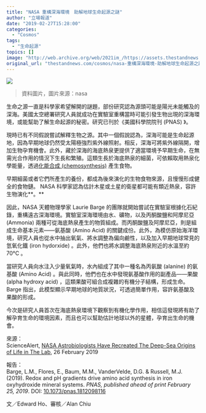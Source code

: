 ```yaml
---
title: "NASA 重構深海環境　助解地球生命起源之謎"
author: "立場報道"
date: "2019-02-27T15:28:00"
categories:
  - "Cosmos"
tags:
  - "生命起源"
topics: []
image: "http://web.archive.org/web/2021im_/https://assets.thestandnews.com/media/photos/anemone-full_aELoZ.png"
original_url: "thestandnews.com/cosmos/nasa-重構深海環境-助解地球生命起源之謎"
---
```

![](http://web.archive.org/web/2021im_/https://assets.thestandnews.com/media/photos/anemone-full_aELoZ.png)
> 資料圖片，圖片來源：nasa

生命之源一直是科學家希望解開的謎題，部份研究認為源頭可能是陽光未能觸及的深海。美國太空總署研究人員就成功在實驗室重構當時可能引發生物出現的深海環境，或能幫助了解生命起源的秘密。研究已刊於《美國科學院院刊 (PNAS) 》。 

現時已有不同假說嘗試解釋生物之源。其中一個假說認為，深海可能是生命起源地，因為早期地球仍然受太陽極強烈紫外線照射。相反，深海可將紫外線隔開，增加生物孕育機會。此外，藏於深海的海底熱泉更提供了適當環境予早期生命，在無需光合作用的情況下生長和繁殖。這類生長於海底熱泉的細菌，可依賴取用熱泉化學能量，透過[化能合成 (chemosynthesis)](http://web.archive.org/web/20211229132538/https://zh.wikipedia.org/zh-hk/%E5%8C%96%E8%83%BD%E5%90%88%E6%88%90) 產生食物。

早期細菌或者它們所產生的養份，都成為後來演化的生物食物來源，且慢慢形成健全的食物鏈。 NASA 科學家認為估計木星或土星的衛星都可能有類近熱泉，容許生物演化**。**

因此，NASA 天體物理學家 Laurie Barge 的團隊就開始嘗試在實驗室根據化石紀錄，重構遠古深海環境。實驗室深海環境由水、礦物，以及丙酮酸鹽和阿摩尼亞 (Ammonia) 兩種可從海底熱泉產生的物質組成。而丙酮酸鹽及阿摩尼亞，則是組成生命基本元素——氨基酸 (Amino Acid) 的關鍵成份。此外，為模仿原始海洋環境，研究人員也從水中抽出氧氣、將水調整為偏向鹼性，以及加入早期地球常見的氫氧化鐵 (iron hydorxide) 。此外，他們也將水調整海底熱泉附近的水溫至約 70°C 。

當研究人員向水注入少量氧氣時，水內組成了其中一種名為丙氨酸 (alanine) 的氨基酸 (Amino Acid) 。與此同時，他們也在水中發現氨基酸作用的副產品——果酸 (alpha hydroxy acid) ，這類果酸可組合成複雜的有機分子結構，形成生命。 Barge 指出，此模型顯示早期地球的地質狀況，可透過簡單作用，容許氨基酸及果酸的形成。

今次是研究人員首次在海底熱泉環境下觀察到有機化學作用，相信這發現將有助了解孕育生命的環境因素，而且也可以幫助估計地球以外的星體，孕育出生命的機會。

來源：  
ScienceAlert, [NASA Astrobiologists Have Recreated The Deep-Sea Origins of Life in The Lab](http://web.archive.org/web/20211229132538/https://www.sciencealert.com/nasa-astrobiologists-have-recreated-the-deep-sea-origins-of-life-in-a-beaker?fbclid=IwAR32dMkndaHa5vOzAY7EHoNBDYQgr3HIelWlw0WhA6e1qd0o2aTTsYpUavM), 26 February 2019

報告：  
Barge, L.M., Flores, E., Baum, M.M., VanderVelde, D.G. & Russell, M.J. (2019). Redox and pH gradients drive amino acid synthesis in iron oxyhydroxide mineral systems. _PNAS, published ahead of print February 25, 2019_. DOI: [10.1073/pnas.1812098116](http://web.archive.org/web/20211229132538/https://www.pnas.org/content/early/2019/02/19/1812098116)

文／Edward Ho、審核／Alan Chiu
